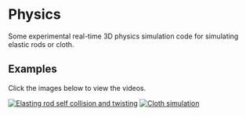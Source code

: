 # Physics
Some experimental real-time 3D physics simulation code for simulating elastic rods or cloth.

## Examples
Click the images below to view the videos.

[![Elasting rod self collision and twisting](http://img.youtube.com/vi/cl4z8cE7dp8/0.jpg)](http://www.youtube.com/watch?v=cl4z8cE7dp8 "Elastic rod simulation")
[![Cloth simulation](http://img.youtube.com/vi/U3ZbCYtO65s/0.jpg)](http://www.youtube.com/watch?v=U3ZbCYtO65s "Cloth simulation")
